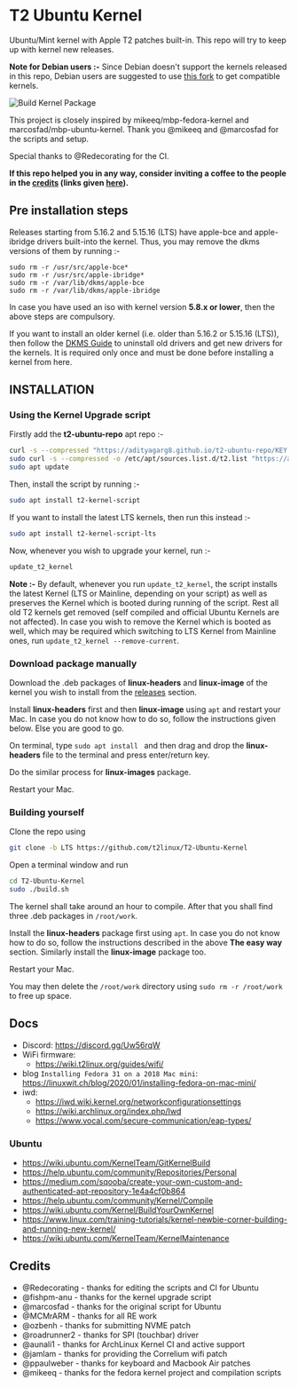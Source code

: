 # T2 Ubuntu Kernel

Ubuntu/Mint kernel with Apple T2 patches built-in. This repo will try to keep up with kernel new releases.

**Note for Debian users :-** Since Debian doesn't support the kernels released in this repo, Debian users are suggested to use [this fork](https://github.com/andersfugmann/T2-Debian-Kernel) to get compatible kernels.

![Build Kernel Package](https://github.com/t2linux/T2-Ubuntu-Kernel/actions/workflows/build.yml/badge.svg?branch=LTS)

This project is closely inspired by mikeeq/mbp-fedora-kernel and marcosfad/mbp-ubuntu-kernel. Thank you @mikeeq and @marcosfad for the scripts and setup.

Special thanks to @Redecorating for the CI.

**If this repo helped you in any way, consider inviting a coffee to the people in the [credits](https://github.com/t2linux/T2-Ubuntu-Kernel#credits) (links given [here](https://wiki.t2linux.org/contribute/)).**

## Pre installation steps

Releases starting from 5.16.2 and 5.15.16 (LTS) have apple-bce and apple-ibridge drivers built-into the kernel. Thus, you may remove the dkms versions of them by running :-

```
sudo rm -r /usr/src/apple-bce*
sudo rm -r /usr/src/apple-ibridge*
sudo rm -r /var/lib/dkms/apple-bce
sudo rm -r /var/lib/dkms/apple-ibridge
```

In case you have used an iso with kernel version **5.8.x or lower**, then the above steps are compulsory.

If you want to install an older kernel (i.e. older than 5.16.2 or 5.15.16 (LTS)), then follow the [DKMS Guide](http://wiki.t2linux.org/guides/dkms/) to uninstall old drivers and get new drivers for the kernels. It is required only once and must be done before installing a kernel from here.

## INSTALLATION

### Using the Kernel Upgrade script

Firstly add the **t2-ubuntu-repo** apt repo :-

```bash
curl -s --compressed "https://adityagarg8.github.io/t2-ubuntu-repo/KEY.gpg" | gpg --dearmor | sudo tee /etc/apt/trusted.gpg.d/t2-ubuntu-repo.gpg >/dev/null
sudo curl -s --compressed -o /etc/apt/sources.list.d/t2.list "https://adityagarg8.github.io/t2-ubuntu-repo/t2.list"
sudo apt update
```

Then, install the script by running :-

```bash
sudo apt install t2-kernel-script
```

If you want to install the latest LTS kernels, then run this instead :-

```bash
sudo apt install t2-kernel-script-lts
```

Now, whenever you wish to upgrade your kernel, run :-

```bash
update_t2_kernel
```

**Note :-** By default, whenever you run `update_t2_kernel`, the script installs the latest Kernel (LTS or Mainline, depending on your script) as well as preserves the Kernel which is booted during running of the script. Rest all old T2 kernels get removed (self compiled and official Ubuntu Kernels are not affected). In case you wish to remove the Kernel which is booted as well, which may be required which switching to LTS Kernel from Mainline ones, run `update_t2_kernel --remove-current`.

### Download package manually

Download the .deb packages of **linux-headers** and **linux-image** of the kernel you wish to install from the [releases](https://github.com/t2linux/T2-Ubuntu-Kernel/releases) section.

Install **linux-headers** first and then **linux-image** using `apt` and restart your Mac. In case you do not know how to do so, follow the instructions given below. Else you are good to go.

On terminal, type `sudo apt install ` and then drag and drop the **linux-headers** file to the terminal and press enter/return key.

Do the similar process for **linux-images** package.

Restart your Mac.

### Building yourself

Clone the repo using
```bash
git clone -b LTS https://github.com/t2linux/T2-Ubuntu-Kernel
```

Open a terminal window and run

```bash
cd T2-Ubuntu-Kernel
sudo ./build.sh
```

The kernel shall take around an hour to compile. After that you shall find three .deb packages in `/root/work`.

Install the **linux-headers** package first using `apt`. In case you do not know how to do so, follow the instructions described in the above **The easy way** section. Similarly install the **linux-image** package too.

Restart your Mac.

You may then delete the `/root/work` directory using `sudo rm -r /root/work` to free up space.

## Docs

- Discord: <https://discord.gg/Uw56rqW>
- WiFi firmware:
  - <https://wiki.t2linux.org/guides/wifi/>
- blog `Installing Fedora 31 on a 2018 Mac mini`: <https://linuxwit.ch/blog/2020/01/installing-fedora-on-mac-mini/>
- iwd:
  - <https://iwd.wiki.kernel.org/networkconfigurationsettings>
  - <https://wiki.archlinux.org/index.php/Iwd>
  - <https://www.vocal.com/secure-communication/eap-types/>

### Ubuntu

- <https://wiki.ubuntu.com/KernelTeam/GitKernelBuild>
- <https://help.ubuntu.com/community/Repositories/Personal>
- <https://medium.com/sqooba/create-your-own-custom-and-authenticated-apt-repository-1e4a4cf0b864>
- <https://help.ubuntu.com/community/Kernel/Compile>
- <https://wiki.ubuntu.com/Kernel/BuildYourOwnKernel>
- <https://www.linux.com/training-tutorials/kernel-newbie-corner-building-and-running-new-kernel/>
- <https://wiki.ubuntu.com/KernelTeam/KernelMaintenance>

## Credits

- @Redecorating - thanks for editing the scripts and CI for Ubuntu
- @fishpm-anu - thanks for the kernel upgrade script
- @marcosfad - thanks for the original script for Ubuntu
- @MCMrARM - thanks for all RE work
- @ozbenh - thanks for submitting NVME patch
- @roadrunner2 - thanks for SPI (touchbar) driver
- @aunali1 - thanks for ArchLinux Kernel CI and active support
- @jamlam - thanks for providing the Correlium wifi patch
- @ppaulweber - thanks for keyboard and Macbook Air patches
- @mikeeq - thanks for the fedora kernel project and compilation scripts
